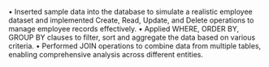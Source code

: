 • Inserted sample data into the database to simulate a realistic employee dataset and implemented Create, Read, Update, and Delete operations to manage employee records effectively.
• Applied WHERE, ORDER BY, GROUP BY clauses to filter, sort and aggregate the data based on various criteria.
• Performed JOIN operations to combine data from multiple tables, enabling comprehensive analysis across different entities.
